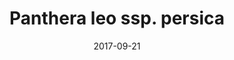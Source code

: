 ---
layout: animal
title: "Panthera leo ssp. persica"
name: "Asiatic Lion"
taxonid: 15952
iucn: "Endangered"
class: "Mammals"
date: 2017-09-21
published: true
location: Alipore Zoo, West Bengal, India
categories: animals
images: 1
thumb: 1
permalink: "/animal/:title/"
tags:
- giraffe
---